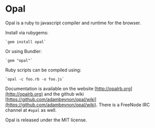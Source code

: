 # Opal

Opal is a ruby to javascript compiler and runtime for the browser.

Install via rubygems:

    `gem install opal`

Or using Bundler:

    `gem "opal"`

Ruby scripts can be compiled using:

    `opal -c foo.rb -o foo.js`

Documentation is available on the website [http://opalrb.org](http://opalrb.org) and the github wiki [https://github.com/adambeynon/opal/wiki](https://github.com/adambeynon/opal/wiki). There is a FreeNode IRC channel at `#opal` as well.

Opal is released under the MIT license.